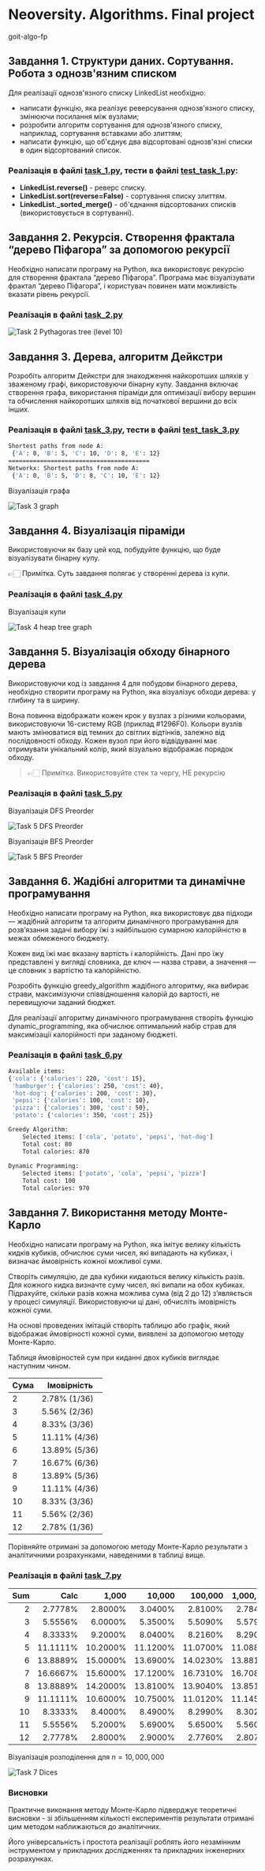 # Neoversity. Algorithms. Final project

goit-algo-fp

## Завдання 1. Структури даних. Сортування. Робота з однозв'язним списком

Для реалізації однозв'язного списку LinkedList необхідно:

- написати функцію, яка реалізує реверсування однозв'язного списку, змінюючи посилання між вузлами;
- розробити алгоритм сортування для однозв'язного списку, наприклад, сортування вставками або злиттям;
- написати функцію, що об'єднує два відсортовані однозв'язні списки в один відсортований список.

### Реалізація в файлі [task_1.py](src/task_1.py), тести в файлі [test_task_1.py](tests/test_task_1.py):

- **LinkedList.reverse()** - реверс списку.
- **LinkedList.sort(reverse=False)** - сортування списку злиттям.
- **LinkedList._sorted_merge()** - об'єднання відсортованих списків (використовується в сортуванні).

## Завдання 2. Рекурсія. Створення фрактала “дерево Піфагора” за допомогою рекурсії

Необхідно написати програму на Python, яка використовує рекурсію для створення фрактала “дерево Піфагора”. Програма має візуалізувати фрактал “дерево Піфагора”, і користувач повинен мати можливість вказати рівень рекурсії.

### Реалізація в файлі [task_2.py](src/task_2.py)

![Task 2 Pythagoras tree (level 10)](data/task_2_pythagoras_tree.png)

## Завдання 3. Дерева, алгоритм Дейкстри

Розробіть алгоритм Дейкстри для знаходження найкоротших шляхів у зваженому графі, використовуючи бінарну купу. Завдання включає створення графа, використання піраміди для оптимізації вибору вершин та обчислення найкоротших шляхів від початкової вершини до всіх інших.

### Реалізація в файлі [task_3.py](src/task_3.py), тести в файлі [test_task_3.py](tests/test_task_3.py)

``` bash
Shortest paths from node A:
 {'A': 0, 'B': 5, 'C': 10, 'D': 8, 'E': 12}
========================================
Networkx: Shortest paths from node A:
 {'A': 0, 'B': 5, 'D': 8, 'C': 10, 'E': 12}
```

Візуалізація графа

![Task 3 graph](data/task_3_dijkstra_graph.png)

## Завдання 4. Візуалізація піраміди

Використовуючи як базу цей код, побудуйте функцію, що буде візуалізувати бінарну купу.

👉🏻 Примітка. Суть завдання полягає у створенні дерева із купи.

### Реалізація в файлі [task_4.py](src/task_4.py)

Візуалізація купи

![Task 4 heap tree graph](data/task_4_heap_tree.png)

## Завдання 5. Візуалізація обходу бінарного дерева

Використовуючи код із завдання 4 для побудови бінарного дерева, необхідно створити програму на Python, яка візуалізує обходи дерева: у глибину та в ширину.

Вона повинна відображати кожен крок у вузлах з різними кольорами, використовуючи 16-систему RGB (приклад #1296F0). Кольори вузлів мають змінюватися від темних до світлих відтінків, залежно від послідовності обходу. Кожен вузол при його відвідуванні має отримувати унікальний колір, який візуально відображає порядок обходу.

> 👉🏻 Примітка. Використовуйте стек та чергу, НЕ рекурсію

### Реалізація в файлі [task_5.py](src/task_5.py)

Візуалізація DFS Preorder

![Task 5 DFS Preorder](data/task_5_dfs_preorder.png)

Візуалізація BFS Preorder

![Task 5 BFS Preorder](data/task_5_bfs_preorder.png)

## Завдання 6. Жадібні алгоритми та динамічне програмування

Необхідно написати програму на Python, яка використовує два підходи — жадібний алгоритм та алгоритм динамічного програмування для розв’язання задачі вибору їжі з найбільшою сумарною калорійністю в межах обмеженого бюджету.

Кожен вид їжі має вказану вартість і калорійність. Дані про їжу представлені у вигляді словника, де ключ — назва страви, а значення — це словник з вартістю та калорійністю.

Розробіть функцію greedy_algorithm жадібного алгоритму, яка вибирає страви, максимізуючи співвідношення калорій до вартості, не перевищуючи заданий бюджет.

Для реалізації алгоритму динамічного програмування створіть функцію dynamic_programming, яка обчислює оптимальний набір страв для максимізації калорійності при заданому бюджеті.

### Реалізація в файлі [task_6.py](src/task_6.py)

``` bash
Available items:
{'cola': {'calories': 220, 'cost': 15},
 'hamburger': {'calories': 250, 'cost': 40},
 'hot-dog': {'calories': 200, 'cost': 30},
 'pepsi': {'calories': 100, 'cost': 10},
 'pizza': {'calories': 300, 'cost': 50},
 'potato': {'calories': 350, 'cost': 25}}

Greedy Algorithm:
    Selected items: ['cola', 'potato', 'pepsi', 'hot-dog']
    Total cost: 80
    Total calories: 870
    
Dynamic Programming:
    Selected items: ['potato', 'cola', 'pepsi', 'pizza']
    Total cost: 100
    Total calories: 970
```

## Завдання 7. Використання методу Монте-Карло

Необхідно написати програму на Python, яка імітує велику кількість кидків кубиків, обчислює суми чисел, які випадають на кубиках, і визначає ймовірність кожної можливої суми.

Створіть симуляцію, де два кубики кидаються велику кількість разів. Для кожного кидка визначте суму чисел, які випали на обох кубиках. Підрахуйте, скільки разів кожна можлива сума (від 2 до 12) з’являється у процесі симуляції. Використовуючи ці дані, обчисліть імовірність кожної суми.

На основі проведених імітацій створіть таблицю або графік, який відображає ймовірності кожної суми, виявлені за допомогою методу Монте-Карло.

Таблиця ймовірностей сум при киданні двох кубиків виглядає наступним чином.

|Сума | Імовірність
|-----|-------------
| 2   | 2.78% (1/36)
| 3   | 5.56% (2/36)
| 4   | 8.33% (3/36)
| 5   | 11.11% (4/36)
| 6   | 13.89% (5/36)
| 7   | 16.67% (6/36)
| 8   | 13.89% (5/36)
| 9   | 11.11% (4/36)
| 10  | 8.33% (3/36)
| 11  | 5.56% (2/36)
| 12  | 2.78% (1/36)

Порівняйте отримані за допомогою методу Монте-Карло результати з аналітичними розрахунками, наведеними в таблиці вище.

### Реалізація в файлі [task_7.py](src/task_7.py)

|   Sum |     Calc |    1,000 |   10,000 |  100,000 | 1,000,000 | 10,000,000
|------:|---------:|---------:|---------:|---------:|----------:|----------:
|     2 |  2.7778% |  2.8000% |  3.0400% |  2.8100% |   2.7843% |    2.7841%
|     3 |  5.5556% |  6.0000% |  5.3500% |  5.5090% |   5.5797% |    5.5550%
|     4 |  8.3333% |  9.2000% |  8.0400% |  8.2160% |   8.2901% |    8.3392%
|     5 | 11.1111% | 10.2000% | 11.1200% | 11.0700% |  11.0888% |   11.0868%
|     6 | 13.8889% | 15.0000% | 13.6900% | 14.0230% |  13.8819% |   13.8997%
|     7 | 16.6667% | 15.6000% | 17.1200% | 16.7310% |  16.7080% |   16.6641%
|     8 | 13.8889% | 14.2000% | 13.8100% | 13.9040% |  13.8515% |   13.8957%
|     9 | 11.1111% | 10.6000% | 10.7500% | 11.0120% |  11.1454% |   11.1250%
|    10 |  8.3333% |  8.4000% |  8.4900% |  8.2990% |   8.3023% |    8.3248%
|    11 |  5.5556% |  5.2000% |  5.6900% |  5.6500% |   5.5604% |    5.5518%
|    12 |  2.7778% |  2.8000% |  2.9000% |  2.7760% |   2.8076% |    2.7738%

Візуалізація розподілення для $n=10,000,000$

![Task 7 Dices](data/task_7_dices.png)

### Висновки

Практичне виконання методу Монте-Карло підверджує теоретичні висновки - зі збільшенням кількості експериментів результати отримані цим методом наближаються до аналітичних.

Його універсальність і простота реалізації роблять його незамінним інструментом у прикладних дослідженнях та прикладних інженерних розрахунках.
